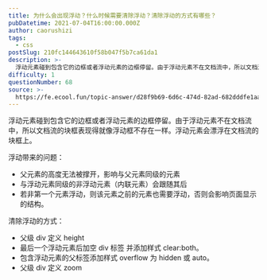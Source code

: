 ```yaml
---
title: 为什么会出现浮动？什么时候需要清除浮动？清除浮动的方式有哪些？
pubDatetime: 2021-07-04T16:00:00.000Z
author: caorushizi
tags:
  - css
postSlug: 210fc144643610f58b047f5b7ca61da1
description: >-
  浮动元素碰到包含它的边框或者浮动元素的边框停留。由于浮动元素不在文档流中，所以文档流的块框表现得就像浮动框不存在一样。浮动元素会漂浮在文档流的块框上。浮动带来的问题：*父元素的高度无法被撑开，影响与父
difficulty: 1
questionNumber: 68
source: >-
  https://fe.ecool.fun/topic-answer/d28f9b69-6d6c-474d-82ad-682dddfe1aa5?orderBy=updateTime&order=desc&tagId=11
---
```


浮动元素碰到包含它的边框或者浮动元素的边框停留。由于浮动元素不在文档流中，所以文档流的块框表现得就像浮动框不存在一样。浮动元素会漂浮在文档流的块框上。

浮动带来的问题：

- 父元素的高度无法被撑开，影响与父元素同级的元素
- 与浮动元素同级的非浮动元素（内联元素）会跟随其后
- 若非第一个元素浮动，则该元素之前的元素也需要浮动，否则会影响页面显示的结构。

清除浮动的方式：

- 父级 div 定义 height
- 最后一个浮动元素后加空 div 标签 并添加样式 clear:both。
- 包含浮动元素的父标签添加样式 overflow 为 hidden 或 auto。
- 父级 div 定义 zoom
